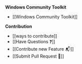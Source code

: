 **Windows Community Toolkit**

* [[Windows Community Toolkit]]


**Contribution**

* [[ways to contribute]]
* [[Have Questions :question:]]
* [[Contribute new Feature :mailbox_with_mail:]]
* [[Submit Pull Request :rocket:]]